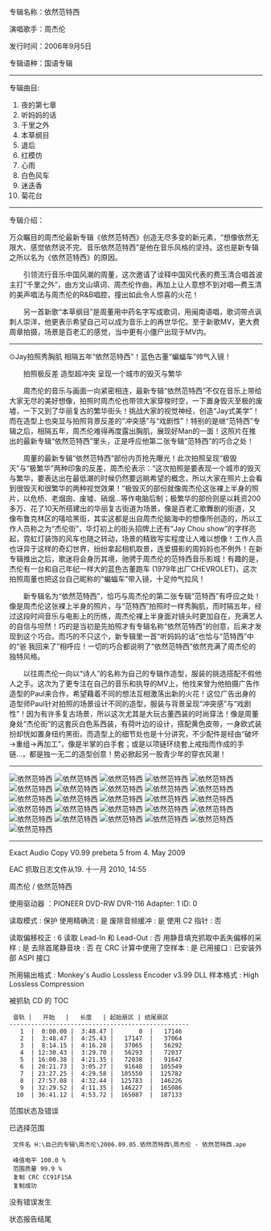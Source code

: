 专辑名称：依然范特西

演唱歌手：周杰伦

发行时间：2006年9月5日

专辑语种：国语专辑

------------
专辑曲目: 
01. 夜的第七章
02. 听妈妈的话
03. 千里之外
04. 本草纲目
05. 退后
06. 红模仿
07. 心雨
08. 白色风车
09. 迷迭香
10. 菊花台 

------------
专辑介绍：

万众瞩目的周杰伦最新专辑《依然范特西》创造无尽多变的新元素，“想像依然无限大、感觉依然说不完、音乐依然范特西”是他在音乐风格的坚持。这也是新专辑之所以名为《依然范特西》的原因。

　　引领流行音乐中国风潮的周董，这次邀请了诠释中国风代表的费玉清合唱首波主打“千里之外”，由方文山填词、周杰伦作曲，再加上让人意想不到对唱—费玉清的美声唱法与周杰伦的R&B唱腔，撞出如此令人惊喜的火花！

　　另一首新歌“本草纲目”是周董用中药名字写成歌词，用闽南语唱，歌词带点讽刺人崇洋，他更表示希望自己可以成为音乐上的再世华佗。至于新歌MV，更大费周章拍摄，场景是百老汇的感觉，当中更有小僵尸出现于MV内。

------------
⊙Jay拍照秀胸肌 相隔五年“依然范特西”！蓝色古董“蝙蝠车”帅气入镜！

　　拍照极反差 造型超冲突 呈现一个城市的毁灭与繁华

　　周杰伦的音乐与画面一向紧密相连，最新专辑“依然范特西”不仅在音乐上带给大家无尽的美好想像，拍照时周杰伦也带领大家穿梭时空，一下置身毁灭至极的废墟，一下又到了华丽复古的繁华街头！挑战大家的视觉神经，创造“Jay式美学”！而在造型上也突显与拍照背景反差的“冲突感”与“戏剧性”！特别的是继“范特西”专辑之后，相隔五年，周杰伦难得再度露出胸肌，展现好Man的一面！这照片在推出的最新专辑“依然范特西”里头，正是呼应他第二张专辑“范特西”的巧合之处！

　　周董的最新专辑“依然范特西”部份内页抢先曝光！此次拍照呈现“极毁灭”与“极繁华”两种印象的反差，周杰伦表示：“这次拍照是要表现一个城市的毁灭与繁华，要表达出在最低潮的时候仍然要远眺希望的概念，所以大家在照片上会看到很毁灭和很繁华的两种视觉效果！”极毁灭的部份就像周杰伦这张裸上半身的照片，以危桥、老烟囱、废墟、硝烟…等作电脑后制；极繁华的部份则是以耗资200多万、花了10天所搭建出的华丽复古街道为场景，像是百老汇歌舞剧的街道，又像布鲁克林区的嘻哈黑街，其实这都是出自周杰伦脑海中的想像所创造的，所以工作人员称之为“杰伦街”，华灯初上的街头招牌上还有“Jay Chou show”的字样亮起，霓虹灯装饰的风车也随之转动，场景的精致写实程度让人难以想像！工作人员也讶异于这样的奇幻世界，纷纷拿起相机取景，连爱摄影的周妈妈也不例外！在新专辑推出之后，歌迷将会身历其境，驰骋于周杰伦的范特西音乐影城！有趣的是，杰伦有一台和自己年纪一样大的蓝色古董跑车 (1979年出厂CHEVROLET)，这次拍照周董也把这台自己昵称的“蝙蝠车”带入镜，十足帅气拉风！

　　新专辑名为“依然范特西”，恰巧与周杰伦的第二张专辑“范特西”有呼应之处！像是周杰伦这张裸上半身的照片，与“范特西”拍照时一样秀胸肌，而时隔五年，经过这段时间音乐与电影上的历练，周杰伦裸上半身面对镜头时更加自在，充满艺人的自信与坦然！巧的是当初是先拍照才有专辑名称“依然范特西”的创意，后来才发现到这个巧合。而巧的不只这个，新专辑里一首“听妈妈的话”也恰与“范特西”中的“爸 我回来了”相呼应！一切的巧合都说明了“依然范特西”依然充满了周杰伦的独特风格。

　　以往周杰伦一向以“诗人”的名称为自己的专辑作造型，服装的挑选搭配不假他人之手。这次为了更专注在自己的音乐和执导的MV上，他找来曾为他拍摄广告作造型的Paul来合作，希望藉着不同的想法互相激荡出新的火花！这位广告出身的造型师Paul针对拍照的场景设计不同的造型，服装与背景呈现“冲突感”与“戏剧性”！因为有许多复古场景，所以这次尤其是大玩古董西装的时尚穿法！像是周董身处“杰伦街”的这套灰白色系西装，有荷叶边的设计，搭配黄色皮带，一身欧式装扮却恍如置身纽约黑街。而造型上的细节处也是十分讲究，不少配件是经由“破坏→重组→再加工”，像是半掌的白手套；或是以项链环绕套上戒指而作成的手链…，都是独一无二的造型创意！势必掀起另一股青少年的穿衣风潮！
  
------------
![依然范特西]( https://www.nsaimg.com/2020/04/18/38382cf82c2fd.jpg  "依然范特西的介绍")
![依然范特西]( https://www.nsaimg.com/2020/04/18/5a498dab0dabc.jpg  "依然范特西的介绍")
![依然范特西]( https://www.nsaimg.com/2020/04/18/77ee357d18022.jpg  "依然范特西的介绍")
![依然范特西]( https://www.nsaimg.com/2020/04/18/d7453f518df1e.jpg  "依然范特西的介绍")
![依然范特西]( https://www.nsaimg.com/2020/04/18/941adb49a1d41.jpg  "依然范特西的介绍")
![依然范特西]( https://www.nsaimg.com/2020/04/18/50646606ed3c0.jpg  "依然范特西的介绍")
![依然范特西]( https://www.nsaimg.com/2020/04/18/9b6c9ff1bf14a.jpg  "依然范特西的介绍")
![依然范特西]( https://www.nsaimg.com/2020/04/18/01016061c4bfb.jpg  "依然范特西的介绍")
![依然范特西]( https://www.nsaimg.com/2020/04/18/9e827989302e0.jpg  "依然范特西的介绍")
![依然范特西]( https://www.nsaimg.com/2020/04/18/23a22e3ca5123.jpg  "依然范特西的介绍")
![依然范特西]( https://www.nsaimg.com/2020/04/18/1d7e238f1f959.jpg  "依然范特西的介绍")
![依然范特西]( https://www.nsaimg.com/2020/04/18/6cbe8b53d584e.jpg  "依然范特西的介绍")
![依然范特西]( https://www.nsaimg.com/2020/04/18/5cb531abe1702.jpg  "依然范特西的介绍")
![依然范特西]( https://www.nsaimg.com/2020/04/18/f4cc3bb080797.jpg  "依然范特西的介绍")
![依然范特西]( https://www.nsaimg.com/2020/04/18/7e2c4f083ae29.jpg  "依然范特西的介绍")
![依然范特西]( https://www.nsaimg.com/2020/04/18/cd5142f3e5805.jpg  "依然范特西的介绍")
![依然范特西]( https://www.nsaimg.com/2020/04/18/0577c29c03551.jpg  "依然范特西的介绍")
![依然范特西]( https://www.nsaimg.com/2020/04/18/a639c9cef6507.jpg  "依然范特西的介绍")
![依然范特西]( https://www.nsaimg.com/2020/04/18/bcf8a59b82579.jpg  "依然范特西的介绍")
![依然范特西]( https://www.nsaimg.com/2020/04/18/b367b4a931816.jpg  "依然范特西的介绍")
![依然范特西]( https://www.nsaimg.com/2020/04/18/bb290c793dd79.jpg  "依然范特西的介绍")
![依然范特西]( https://www.nsaimg.com/2020/04/18/d696a26818d41.jpg  "依然范特西的介绍")
![依然范特西]( https://www.nsaimg.com/2020/04/18/5edfc1a520c71.jpg  "依然范特西的介绍")
![依然范特西]( https://www.nsaimg.com/2020/04/18/8fdec01547f6a.jpg  "依然范特西的介绍")
![依然范特西]( https://www.nsaimg.com/2020/04/18/82ea2605cb16f.jpg  "依然范特西的介绍")
![依然范特西]( https://www.nsaimg.com/2020/04/18/9a067959f384b.jpg  "依然范特西的介绍")

------------
Exact Audio Copy V0.99 prebeta 5 from 4. May 2009

EAC 抓取日志文件从19. 十一月 2010, 14:55

周杰伦 / 依然范特西

使用驱动器  ：PIONEER DVD-RW  DVR-116   Adapter: 1  ID: 0

读取模式     : 保护
使用精确流   : 是
废除音频缓冲 : 是
使用 C2 指针 : 否

读取偏移校正                   : 6
读取 Lead-In 和 Lead-Out       : 否
用静音填充抓取中丢失偏移的采样 : 是
去除首尾静音块                 : 否
在 CRC 计算中使用了空样本      : 是
已用接口                       : 已安装外部 ASPI 接口

所用输出格式 : Monkey's Audio Lossless Encoder v3.99 DLL
样本格式     : High Lossless Compression


被抓轨 CD 的 TOC

     音轨 |   开始   |   长度   | 起始扇区 | 结尾扇区 
    --------------------------------------------------
       1  |  0:00.00 |  3:48.47 |       0  |   17146  
       2  |  3:48.47 |  4:25.43 |   17147  |   37064  
       3  |  8:14.15 |  4:16.28 |   37065  |   56292  
       4  | 12:30.43 |  3:29.70 |   56293  |   72037  
       5  | 16:00.38 |  4:21.35 |   72038  |   91647  
       6  | 20:21.73 |  3:05.27 |   91648  |  105549  
       7  | 23:27.25 |  4:29.58 |  105550  |  125782  
       8  | 27:57.08 |  4:32.44 |  125783  |  146226  
       9  | 32:29.52 |  4:11.35 |  146227  |  165086  
      10  | 36:41.12 |  4:53.72 |  165087  |  187133  


范围状态及错误

已选择范围

     文件名 H:\自己的专辑\周杰伦\2006.09.05.依然范特西\周杰伦 - 依然范特西.ape

     峰值电平 100.0 %
     范围质量 99.9 %
     复制 CRC CC91F15A
     复制成功

没有错误发生

状态报告结尾
